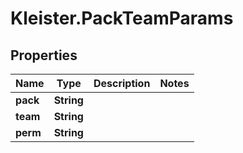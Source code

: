 # Kleister.PackTeamParams

## Properties

Name | Type | Description | Notes
------------ | ------------- | ------------- | -------------
**pack** | **String** |  | 
**team** | **String** |  | 
**perm** | **String** |  | 


